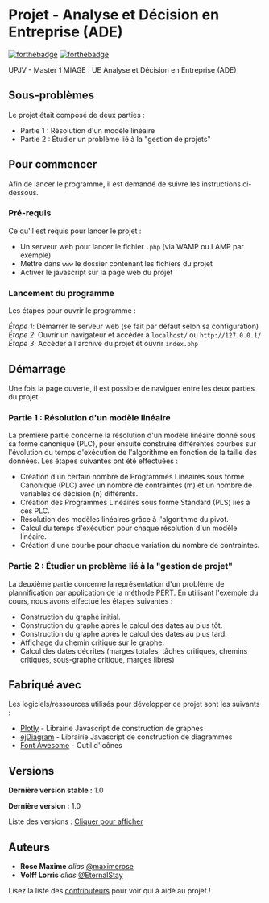 # Projet - Analyse et Décision en Entreprise (ADE)

[![forthebadge](https://forthebadge.com/images/badges/built-with-love.svg)](https://forthebadge.com) [![forthebadge](https://forthebadge.com/images/badges/made-with-javascript.svg)](https://forthebadge.com)

UPJV - Master 1 MIAGE : UE Analyse et Décision en Entreprise (ADE)

## Sous-problèmes

Le projet était composé de deux parties :  

- Partie 1 : Résolution d'un modèle linéaire
- Partie 2 : Étudier un problème lié à la "gestion de projets"

## Pour commencer

Afin de lancer le programme, il est demandé de suivre les instructions ci-dessous.

### Pré-requis

Ce qu'il est requis pour lancer le projet : 

- Un serveur web pour lancer le fichier ``.php`` (via WAMP ou LAMP par exemple)
- Mettre dans ``www`` le dossier contenant les fichiers du projet
- Activer le javascript sur la page web du projet

### Lancement du programme

Les étapes pour ouvrir le programme : 

_Étape 1_: Démarrer le serveur web (se fait par défaut selon sa configuration)
_Étape 2_: Ouvrir un navigateur et accéder à ``localhost/`` ou ``http://127.0.0.1/``
_Étape 3_: Accéder à l'archive du projet et ouvrir ``index.php``

## Démarrage

Une fois la page ouverte, il est possible de naviguer entre les deux parties du projet.

### Partie 1 : Résolution d'un modèle linéaire

La première partie concerne la résolution d'un modèle linéaire donné sous sa forme canonique (PLC), pour ensuite construire différentes courbes sur l'évolution du temps d'exécution de l'algorithme en fonction de la taille des données. Les étapes suivantes ont été effectuées : 

- Création d'un certain nombre de Programmes Linéaires sous forme Canonique (PLC) avec un nombre de contraintes (m) et un nombre de variables de décision (n) différents.
- Création des Programmes Linéaires sous forme Standard (PLS) liés à ces PLC.
- Résolution des modèles linéaires grâce à l'algorithme du pivot.
- Calcul du temps d'exécution pour chaque résolution d'un modèle linéaire.
- Création d'une courbe pour chaque variation du nombre de contraintes.

### Partie 2 : Étudier un problème lié à la "gestion de projet"

La deuxième partie concerne la représentation d'un problème de plannification par application de la méthode PERT. En utilisant l'exemple du cours, nous avons effectué les étapes suivantes : 

- Construction du graphe initial.
- Construction du graphe après le calcul des dates au plus tôt.
- Construction du graphe après le calcul des dates au plus tard.
- Affichage du chemin critique sur le graphe.
- Calcul des dates décrites (marges totales, tâches critiques, chemins critiques, sous-graphe critique, marges libres)

## Fabriqué avec

Les logiciels/ressources utilisés pour développer ce projet sont les suivants : 

* [Plotly](https://plot.ly/javascript/) - Librairie Javascript de construction de graphes
* [ejDiagram](https://help.syncfusion.com/api/js/ejdiagram) - Librairie Javascript de construction de diagrammes
* [Font Awesome](https://fontawesome.com/) - Outil d'icônes

## Versions

**Dernière version stable :** 1.0

**Dernière version :** 1.0

Liste des versions : [Cliquer pour afficher](https://github.com/EternalStay/ADE/tags)

## Auteurs
* **Rose Maxime** _alias_ [@maximerose](https://github.com/maximerose)
* **Volff Lorris** _alias_ [@EternalStay](https://github.com/EternalStay)

Lisez la liste des [contributeurs](https://github.com/EternalStay/ADE/contributors) pour voir qui à aidé au projet !
